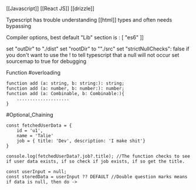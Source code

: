 [[Javascript]] [[React JS]] [[drizzle]]

Typescript has trouble understanding [[html]] types and often needs bypassing

Compiler options, best default "Lib" section is : [
	"es6"
]]

set "outDir" to "./dist"
set "rootDir" to ""./src"
set "strictNullChecks": false if you don't want to use the ! to tell typescript that a null will not occur
set sourcemap to true for debugging

Function #overloading 
```
function add (a: string, b: string:): string;
function add (a: number, b: number:): number;
function add (a: Combinable, b: Combinable:){
	....................
}
```

#Optional_Chaining 
```
const fetchedUserData = {
	id = 'u1',
	name = 'Talie'
	job = { title: 'Dev', description: 'I make shit'}
}

console.log(fetchedUserData?.job?.title); //The function checks to see if user data exists, if so check if job exists, if so get the title.
```

```
const userInput = null;
const storedData = userInput ?? DEFAULT //Double question marks means if data is null, then do ->
```

